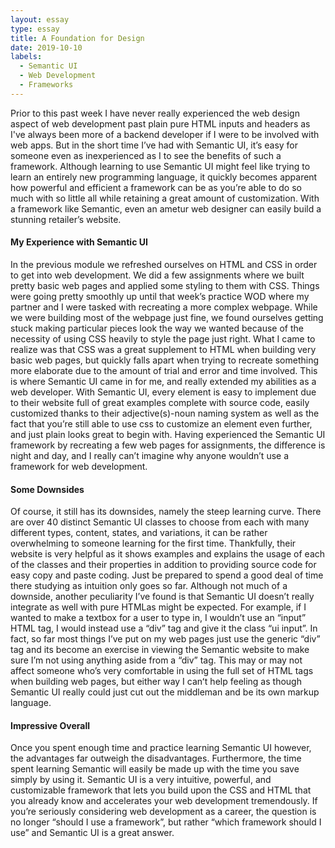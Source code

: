 ```yaml
---
layout: essay
type: essay
title: A Foundation for Design
date: 2019-10-10
labels:
  - Semantic UI
  - Web Development
  - Frameworks
---
```

Prior to this past week I have never really experienced the web design aspect of web development past plain pure HTML inputs and headers as I've always been more of a backend developer if I were to be involved with web apps. But in the short time I’ve had with Semantic UI, it’s easy for someone even as inexperienced as I to see the benefits of such a framework. Although learning to use Semantic UI might feel like trying to learn an entirely new programming language, it quickly becomes apparent how powerful and efficient a framework can be as you’re able to do so much with so little all while retaining a great amount of customization. With a framework like Semantic, even an ametur web designer can easily build a stunning retailer’s website.
#### My Experience with Semantic UI
In the previous module we refreshed ourselves on HTML and CSS in order to get into web development. We did a few assignments where we built pretty basic web pages and applied some styling to them with CSS. Things were going pretty smoothly up until that week’s practice WOD where my partner and I were tasked with recreating a more complex webpage. While we were building most of the webpage just fine, we found ourselves getting stuck making particular pieces look the way we wanted because of the necessity of using CSS heavily to style the page just right. What I came to realize was that CSS was a great supplement to HTML when building very basic web pages, but quickly falls apart when trying to recreate something more elaborate due to the amount of trial and error and time involved. This is where Semantic UI came in for me, and really extended my abilities as a web developer. With Semantic UI, every element is easy to implement due to their website full of great examples complete with source code, easily customized thanks to their adjective(s)-noun naming system as well as the fact that you’re still able to use css to customize an element even further, and just plain looks great to begin with. Having experienced the Semantic UI framework by recreating a few web pages for assignments, the difference is night and day, and I really can’t imagine why anyone wouldn’t use a framework for web development.
#### Some Downsides
Of course, it still has its downsides, namely the steep learning curve. There are over 40 distinct Semantic UI classes to choose from each with many different types, content, states, and variations, it can be rather overwhelming to someone learning for the first time. Thankfully, their website is very helpful as it shows examples and explains the usage of each of the classes and their properties in addition to providing source code for easy copy and paste coding. Just be prepared to spend a good deal of time there studying as intuition only goes so far. Although not much of a downside, another peculiarity I’ve found is that Semantic UI doesn’t really integrate as well with pure HTMLas might be expected. For example, if I wanted to make a textbox for a user to type in, I wouldn’t use an “input” HTML tag, I would instead use a “div” tag and give it the class “ui input”. In fact, so far most things I’ve put on my web pages just use the generic “div” tag and its become an exercise in viewing the Semantic website to make sure I’m not using anything aside from a “div” tag. This may or may not affect someone who’s very comfortable in using the full set of HTML tags when building web pages, but either way I canʻt help feeling as though Semantic UI really could just cut out the middleman and be its own markup language.
#### Impressive Overall
Once you spent enough time and practice learning Semantic UI however, the advantages far outweigh the disadvantages. Furthermore, the time spent learning Semantic will easily be made up with the time you save simply by using it. Semantic UI is a very intuitive, powerful, and customizable framework that lets you build upon the CSS and HTML that you already know and accelerates your web development tremendously. If you’re seriously considering web development as a career, the question is no longer “should I use a framework”, but rather “which framework should I use” and Semantic UI is a great answer.
